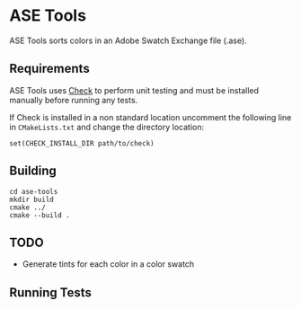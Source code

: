 # ASE Tools

ASE Tools sorts colors in an Adobe Swatch Exchange file (.ase).

## Requirements

ASE Tools uses [Check](https://github.com/libcheck/check) to perform unit testing and must be installed manually before running any tests.

If Check is installed in a non standard location uncomment the following line in `CMakeLists.txt` and change the directory location:

    set(CHECK_INSTALL_DIR path/to/check)

## Building

    cd ase-tools
    mkdir build
    cmake ../
    cmake --build .

## TODO

* Generate tints for each color in a color swatch

## Running Tests

